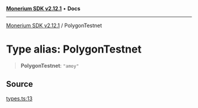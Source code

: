 [**Monerium SDK v2.12.1**](../README.md) • **Docs**

---

[Monerium SDK v2.12.1](../README.md) / PolygonTestnet

# Type alias: PolygonTestnet

> **PolygonTestnet**: `"amoy"`

## Source

[types.ts:13](https://github.com/monerium/js-monorepo/blob/69aafbf665e06fb1fab9775ca5ee0ba5fb9dbc84/packages/sdk/src/types.ts#L13)
